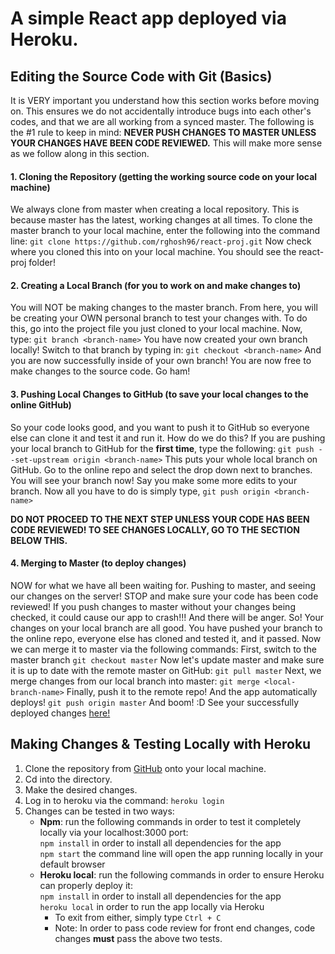 
# A simple React app deployed via Heroku.

## Editing the Source Code with Git (Basics)
It is VERY important you understand how this section works before moving on. This ensures we do not accidentally introduce bugs into each other's codes, and that we are all working from a synced master.
The following is the #1 rule to keep in mind:
**NEVER PUSH CHANGES TO MASTER UNLESS YOUR CHANGES HAVE BEEN CODE REVIEWED.**
This will make more sense as we follow along in this section.
#### 1. Cloning the Repository (getting the working source code on your local machine)
We always clone from master when creating a local repository. This is because master has the latest, working changes at all times. 
To clone the master branch to your local machine, enter the following into the command line:
`git clone https://github.com/rghosh96/react-proj.git`
Now check where you cloned this into on your local machine. You should see the react-proj folder!
#### 2. Creating a Local Branch (for you to work on and make changes to)
You will NOT be making changes to the master branch. From here, you will be creating your OWN personal branch to test your changes with. To do this, go into the project file you just cloned to your local machine. Now, type:
`git branch <branch-name>`
You have now created your own branch locally! Switch to that branch by typing in:
`git checkout <branch-name>`
And you are now successfully inside of your own branch! You are now free to make changes to the source code. Go ham!
#### 3. Pushing Local Changes to GitHub (to save your local changes to the online GitHub)
So your code looks good, and you want to push it to GitHub so everyone else can clone it and test it and run it. How do we do this?
If you are pushing your local branch to GitHub for the **first time**,  type the following:
`git push --set-upstream origin <branch-name>`
This puts your whole local branch on GitHub. Go to the online repo and select the drop down next to branches. You will see your branch now!
Say you make some more edits to your branch. Now all you have to do is simply type, 
`git push origin <branch-name>`

**DO NOT PROCEED TO THE NEXT STEP UNLESS YOUR CODE HAS BEEN CODE REVIEWED! TO SEE CHANGES LOCALLY, GO TO THE SECTION BELOW THIS.**
#### 4. Merging to Master (to deploy changes)
NOW for what we have all been waiting for. Pushing to master, and seeing our changes on the server! STOP and make sure your code has been code reviewed! If you push changes to master without your changes being checked, it could cause our app to crash!!! And there will be anger.
So! Your changes on your local branch are all good. You have pushed your branch to the online repo, everyone else has cloned and tested it, and it passed. Now we can merge it to master via the following commands:
First, switch to the master branch
`git checkout master`
Now let's update master and make sure it is up to date with the remote master on GitHub:
`git pull master`
Next, we merge changes from our local branch into master:
`git merge <local-branch-name>`
Finally, push it to the remote repo! And the app automatically deploys!
`git push origin master`
And boom! :D See your successfully deployed changes [here!](https://quiet-shore-79782.herokuapp.com/)

## Making Changes & Testing Locally with Heroku
1. Clone the repository from [GitHub](https://github.com/rghosh96/react-proj) onto your local machine.
2. Cd into the directory.
3. Make the desired changes.
4. Log in to heroku via the command: 
`heroku login`
5. Changes can be tested in two ways:
    * __Npm__: run the following commands in order to test it completely locally via your localhost:3000 port:  
  `npm install`     in order to install all dependencies for the app  
  `npm start`       the command line will open the app running locally in your default browser
    * __Heroku local__:  run the following commands in order to ensure Heroku can properly deploy it:  
  `npm install`     in order to install all dependencies for the app  
  `heroku local` in order to run the app locally via Heroku  
      * To exit from either, simply type `Ctrl + C`
      * Note: In order to pass code review for front end changes, code changes **must** pass the above two tests.










